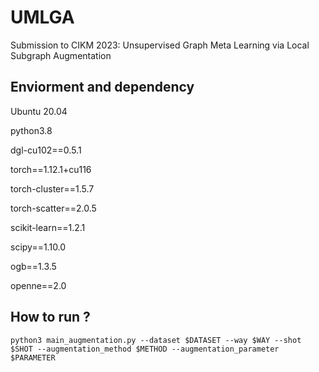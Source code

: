 # UMLGA
Submission to CIKM 2023: Unsupervised Graph Meta Learning via Local Subgraph Augmentation

## Enviorment and dependency
Ubuntu 20.04

python3.8

dgl-cu102==0.5.1

torch==1.12.1+cu116

torch-cluster==1.5.7

torch-scatter==2.0.5

scikit-learn==1.2.1

scipy==1.10.0

ogb==1.3.5

openne==2.0

## How to run ?

```
python3 main_augmentation.py --dataset $DATASET --way $WAY --shot $SHOT --augmentation_method $METHOD --augmentation_parameter $PARAMETER
```
